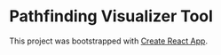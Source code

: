 # Pathfinding Visualizer Tool
This project was bootstrapped with [Create React App](https://github.com/facebook/create-react-app).

